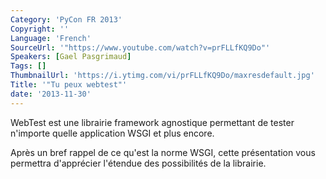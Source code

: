 ```yaml
---
Category: 'PyCon FR 2013'
Copyright: ''
Language: 'French'
SourceUrl: '"https://www.youtube.com/watch?v=prFLLfKQ9Do"'
Speakers: [Gael Pasgrimaud]
Tags: []
ThumbnailUrl: 'https://i.ytimg.com/vi/prFLLfKQ9Do/maxresdefault.jpg'
Title: '"Tu peux webtest"'
date: '2013-11-30'
---
```

WebTest est une librairie framework agnostique permettant de tester n'importe quelle application WSGI et plus encore.

Après un bref rappel de ce qu'est la norme WSGI, cette présentation vous permettra d'apprécier l'étendue des possibilités de la librairie.